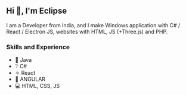 ## Hi 👋, I'm Eclipse

I am a Developer from India, and I make Windows application with C# / React / Electron JS, websites with HTML, JS (+Three.js) and PHP.

### Skills and Experience
* 🍵 Java
* ❔ C#
* ⚛️ React
* 📱 ANGULAR
* 💻 HTML, CSS, JS
